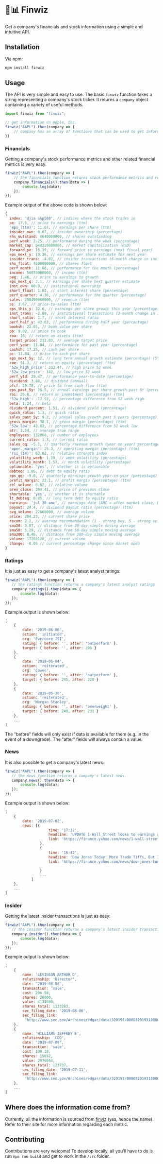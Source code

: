 # 🧙📊 Finwiz
 Get a company's financials and stock information using a simple and intuitive API.

## Installation
Via npm:
```bash
npm install finwiz
```

## Usage
The API is very simple and easy to use. The basic `finwiz` function takes a string representing a company's stock ticker. It returns a `company` object containing a variety of useful methods.

```javascript
import finwiz from "finwiz";

// get information on Apple, Inc.
finwiz("AAPL").then(company => {
    // company has an array of functions that can be used to get information on it.
})
```

### Financials
Getting a company's stock performance metrics and other related financial metrics is very easy:
```javascript
finwiz("AAPL").then(company => {
    // the financials function returns stock performance metrics and related financials.
    company.financials().then(data => {
        console.log(data);
    });
});
```

Example output of the above code is shown below:
```javascript
{
  index: 'djia s&p500', // indices where the stock trades in
  pe: 17.5, // price to earnings (ttm)
  'eps_(ttm)': 11.67, // earnings per share (ttm)
  insider_own: 0.07, // insider ownership (percentage)
  shs_outstand: 4640000000, // shares outstanding
  perf_week: 2.25, // performance during the week (percentage)
  market_cap: 948320000000, // market capitalization (USD)
  forward_pe: 16.19, // forward price to earnings (next fiscal year)
  eps_next_y: 10.36, // earnings per share estimate for next year
  insider_trans: -4.02, // insider transactions (6-month change in insider ownership)
  shs_float: 4600000000, // shares float
  perf_month: 11.88, // performance for the month (percentage)
  income: 56070000000, // income (ttm)
  peg: 1.46, // price to earnings to growth
  eps_next_q: 2.1, // earnings per share next quarter estimate
  inst_own: 60.9, // institutional ownership
  short_float: 1.02, // short interest share (percentage)
  perf_quarter: 4.36, // performance for the quarter (percentage)
  sales: 258490000000, // revenue (ttm)
  ps: 3.67, // price-to-sales (ttm)
  eps_this_y: 32.6, // earnings per share growth this year (percentage)
  inst_trans: -2.89, // institutional transactions (3-month change in institutional ownership)
  short_ratio: 1.7, // short interest ratio
  perf_half_y: 43.63, // performance during half year (percentage)
  booksh: 22.65, // book value per share
  pb: 9.02, // price to book
  roa: 16, // return on assets (ttm)
  target_price: 212.03, // average target price
  perf_year: 11.04, // performance for past year (percentage)
  cashsh: 17.25, // cash per share
  pc: 11.84, // price to cash per share
  eps_next_5y: 12, // long term annual growth estimate (percentage) (5Y)
  roe: 51.3, // return on equity (percentage) (ttm)
  '52w_high_price': 233.47, // high price 52 week
  '52w_low_price': 142, // low price 52 week
  perf_ytd: 29.47, // performance year-to-date (percentage)
  dividend: 3.08, // dividend (annual)
  pfcf: 20.78, // price to free cash flow (ttm)
  eps_past_5y: 16.5, // annual earnings per share growth past 5Y (percentage)
  roi: 26.6, // return on investment (percentage) (ttm)
  '52w_high': -12.52, // percentage difference from 52 week high
  beta: 1.24, // beta
  dividend_percent: 1.51, // dividend yield (percentage)
  quick_ratio: 1.3, // quick ratio
  sales_past_5y: 9.2, // annual sales growth past 5 years (percentage)
  gross_margin: 38.1, // gross margin (percentage) (ttm)
  '52w_low': 43.82, // percentage difference from 52 week low
  atr: 3.54, // average true range
  employees: 132000, // number of employees
  current_ratio: 1.3, // current ratio
  sales_qq: -5.1, // quarterly revenue growth (year on year) percentage
  'oper._margin': 25.3, // operating margin (percentage) (ttm)
  'rsi_(14)': 63.02, // relative strength index
  volatility_week: 1.19, // week volatility (percentage)
  volatility_month: 1.57, // month volatility (percentage)
  optionable: 'yes', // whether it is optionable
  debteq: 1.06, // debt to equity ratio
  eps_qq: -9.8, // quarterly earnings growth year-on-year (percentage)
  profit_margin: 22.1, // profit margin (percentage) (ttm)
  rel_volume: 0.62, // relative volume
  prev_close: 204.41, // price of previous close
  shortable: 'yes', // whether it is shortable
  lt_debteq: 0.85, // long term debt to equity ratio
  earnings: 'jul 30 amc', // earnings date (AMC = after market close, BMO = before market open)
  payout: 24.4, // dividend payout ratio (percentage) (ttm)
  avg_volume: 27660000, // average volume
  price: 204.23, // current share price
  recom: 2.2, // average recommendation (1 - strong buy, 5 - strong sell)
  sma20: 3.87, // distance from 20-day simple moving average
  sma50: 5.29, // distance from 50-day simple moving average
  sma200: 8.46, // distance from 200-day simple moving average
  volume: 17203128, // current volume
  change: -0.09 // current percentage change since market open
}
  ```

  ### Ratings
 It is just as easy to get a company's latest analyst ratings:
 ```javascript
 finwiz("AAPL").then(company => {
    // the ratings function returns a company's latest analyst ratings
    company.ratings().then(data => {
        console.log(data);
    });
});
```

Example output is shown below:

```javascript
[
    {
        date: '2019-06-06',
        action: 'initiated',
        org: 'Evercore ISI',
        rating: { before: '', after: 'outperform' },
        target: { before: '', after: 205 }
    },
    {
        date: '2019-06-04',
        action: 'reiterated',
        org: 'Cowen',
        rating: { before: '', after: 'outperform' },
        target: { before: 245, after: 220 }
    },
    {
        date: '2019-05-30',
        action: 'reiterated',
        org: 'Morgan Stanley',
        rating: { before: '', after: 'overweight' },
        target: { before: 240, after: 231 }
    },
    ...
]
```

The "before" fields will only exist if data is available for them (e.g. in the event of a downgrade). The "after" fields will always contain a value.

### News
It is also possible to get a company's latest news:
```javascript
finwiz("AAPL").then(company => {
   // the news function returns a company's latest news.
   company.news().then(data => {
       console.log(data);
   });
});
```

Example output is shown below:

```javascript
[
    {
        date: '2019-07-02',
        news: [{
                    time: '17:32',
                    headline: 'UPDATE 1-Wall Street looks to earnings after strongest June in decades Reuters',
                    link: 'https://finance.yahoo.com/news/1-wall-street-looks-earnings-213215453.html'
                },
                {
                    time: '16:42',
                    headline: 'Dow Jones Today: More Trade Tiffs, But Its Not China This Time InvestorPlace',
                    link: 'https://finance.yahoo.com/news/dow-jones-today-more-trade-204224788.html'

                }
                ...
            ]
    },
    ...
]
```

### Insider
Getting the latest insider transactions is just as easy:
```javascript
finwiz("AAPL").then(company => {
   // the insider function returns a company's latest insider transactions.
   company.insider().then(data => {
       console.log(data);
   });
});
```

Example output is shown below:

```javascript
[
    {
        name: 'LEVINSON ARTHUR D',
        relationship: 'Director',
        date: '2019-08-02',
        transaction: 'sale',
        cost: 206.58,
        shares: 20000,
        value: 4131600,
        shares_total: 1133283,
        sec_filing_date: '2019-08-06',
        sec_filing_link:
         'http://www.sec.gov/Archives/edgar/data/320193/000032019318000103/xslF345X03/wf-form4_153359461891019.xml'
    },
    {
        name: 'WILLIAMS JEFFREY E',
        relationship: 'COO',
        date: '2019-07-09',
        transaction: 'sale',
        cost: 190.18,
        shares: 15652,
        value: 2976664,
        shares_total: 123737,
        sec_filing_date: '2019-07-11',
        sec_filing_link:
         'http://www.sec.gov/Archives/edgar/data/320193/000032019318000095/xslF345X03/wf-form4_153134826427557.xml'
    },
    ...
]
```

## Where does the information come from?

Currently, all the information is sourced from [finviz](http://finviz.com) (yes, hence the name). Refer to their site for more information regarding each metric.

## Contributing

Contributions are very welcome! To develop locally, all you'll have to do is run `npm run build` and get to work in the `/src` folder.
